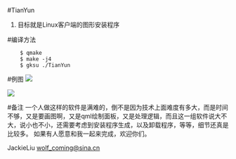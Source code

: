 #TianYun

1. 目标就是Linux客户端的图形安装程序

#编译方法
```shell
    $ qmake 
    $ make -j4
    $ gksu ./TianYun
```

#例图
![](http://git.oschina.net/qt-shared-us/TianYun/raw/master/logos/second.png)

![](http://git.oschina.net/qt-shared-us/TianYun/raw/master/logos/first.png)

#备注
一个人做这样的软件是满难的，倒不是因为技术上面难度有多大，而是时间不够，又是要画图啊，又是qml绘制面板，又是处理逻辑，而且这一组软件说大不大，说小也不小，还需要考虑到安装程序生成，以及卸载程序，等等，细节还真是比较多。
如果有人愿意和我一起来完成，欢迎你们。

JackieLiu wolf_coming@sina.cn